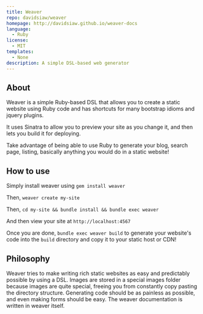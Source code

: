 ```yaml
---
title: Weaver
repo: davidsiaw/weaver
homepage: http://davidsiaw.github.io/weaver-docs
language:
  - Ruby
license:
  - MIT
templates:
  - None
description: A simple DSL-based web generator
---
```


## About

Weaver is a simple Ruby-based DSL that allows you to create a static website using Ruby code and has shortcuts for many bootstrap idioms and jquery plugins.

It uses Sinatra to allow you to preview your site as you change it, and then lets you build it for deploying.

Take advantage of being able to use Ruby to generate your blog, search page, listing, basically anything you would do in a static website!

## How to use

Simply install weaver using `gem install weaver`

Then, `weaver create my-site`

Then, `cd my-site && bundle install && bundle exec weaver`

And then view your site at `http://localhost:4567`

Once you are done, `bundle exec weaver build` to generate your website's code into the `build` directory and copy it to your static host or CDN!

## Philosophy

Weaver tries to make writing rich static websites as easy and predictably possible by using a DSL. Images are stored in a special images folder because images are quite special, freeing you from constantly copy pasting the directory structure. Generating code should be as painless as possible, and even making forms should be easy. The weaver documentation is written in weaver itself.

